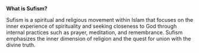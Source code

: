 **What is Sufism?** 

Sufism is a spiritual and religious movement within Islam that focuses on the inner experience of spirituality and seeking closeness to God through internal practices such as prayer, meditation, and remembrance. Sufism emphasizes the inner dimension of religion and the quest for union with the divine truth.

